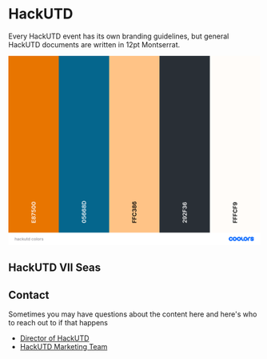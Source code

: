 # HackUTD
Every HackUTD event has its own branding guidelines, but general HackUTD documents are written in 12pt Montserrat.

![HackUTD Color Scheme](hackutd_colors.png "General HackUTD Colors")

## HackUTD VII Seas

## Contact
Sometimes you may have questions about the content here and here's who to reach out to if that happens

 - [Director of HackUTD](mailto:contact@acmutd.co)
 - [HackUTD Marketing Team](mailto:contact@acmutd.co)

